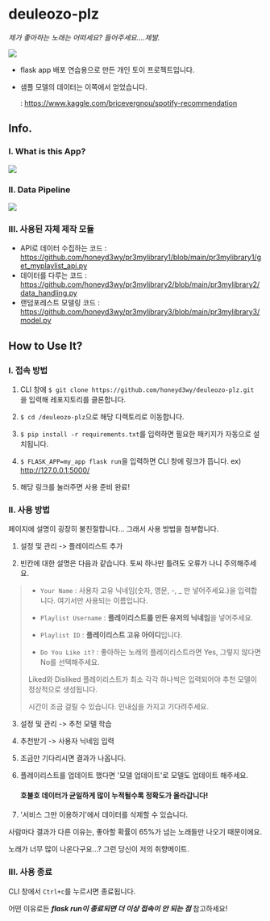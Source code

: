 # deuleozo-plz
_제가 좋아하는 노래는 어떠세요? 들어주세요....제발._

![](https://drive.google.com/uc?export=download&id=1JUZRMkaYuyxDW3p3ko-w9UCFODWKttTu)

- flask app 배포 연습용으로 만든 개인 토이 프로젝트입니다.

- 샘플 모델의 데이터는 이쪽에서 얻었습니다.

  : https://www.kaggle.com/bricevergnou/spotify-recommendation



## Info.


### I. What is this App?

![](https://drive.google.com/uc?export=download&id=14RYT284Xka0hxTGDxJgwmIVCu_ajortD)

### II. Data Pipeline

![](https://drive.google.com/uc?export=download&id=12Mee1uI2wl-iW5mMJEAag5-GwwYNgNNJ)

### III. 사용된 자체 제작 모듈

- API로 데이터 수집하는 코드 : https://github.com/honeyd3wy/pr3mylibrary1/blob/main/pr3mylibrary1/get_myplaylist_api.py
- 데이터를 다루는 코드 : https://github.com/honeyd3wy/pr3mylibrary2/blob/main/pr3mylibrary2/data_handling.py
- 랜덤포레스트 모델링 코드 : https://github.com/honeyd3wy/pr3mylibrary3/blob/main/pr3mylibrary3/model.py



## How to Use It?


### I. 접속 방법
1. CLI 창에 `$ git clone https://github.com/honeyd3wy/deuleozo-plz.git` 을 입력해 레포지토리를 클론합니다.

2. `$ cd /deuleozo-plz`으로 해당 디렉토리로 이동합니다.

3. `$ pip install -r requirements.txt`를 입력하면 필요한 패키지가 자동으로 설치됩니다.
 
4. `$ FLASK_APP=my_app flask run`을 입력하면 CLI 창에 링크가 뜹니다. ex) http://127.0.0.1:5000/

5. 해당 링크를 눌러주면 사용 준비 완료!



### II. 사용 방법
페이지에 설명이 굉장히 불친절합니다... 그래서 사용 방법을 첨부합니다.

1. 설정 및 관리 -> 플레이리스트 추가

2. 빈칸에 대한 설명은 다음과 같습니다. 토씨 하나만 틀려도 오류가 나니 주의해주세요.

>  - `Your Name` : 사용자 고유 닉네임(숫자, 영문, -, _ 만 넣어주세요.)을 입력합니다. 여기서만 사용되는 이름입니다.
>  
>  - `Playlist Username` : **플레이리스트를 만든 유저의 닉네임**을 넣어주세요. 
>  
>  - `Playlist ID` : **플레이리스트 고유 아이디**입니다.
>  
>  - `Do You Like it?` : 좋아하는 노래의 플레이리스트라면 Yes, 그렇지 않다면 No를 선택해주세요.
>  
>  Liked와 Disliked 플레이리스트가 최소 각각 하나씩은 입력되어야 추천 모델이 정상적으로 생성됩니다.
>  
>  시간이 조금 걸릴 수 있습니다. 인내심을 가지고 기다려주세요.

3. 설정 및 관리 -> 추천 모델 학습

4. 추천받기 -> 사용자 닉네임 입력

5. 조금만 기다리시면 결과가 나옵니다.

6. 플레이리스트를 업데이트 했다면 '모델 업데이트'로 모델도 업데이트 해주세요.


      #### 호불호 데이터가 균일하게 많이 누적될수록 정확도가 올라갑니다!


7. '서비스 그만 이용하기'에서 데이터를 삭제할 수 있습니다. 



사람마다 결과가 다른 이유는, 좋아할 확률이 65%가 넘는 노래들만 나오기 때문이에요.

노래가 너무 많이 나온다구요...? 그런 당신이 저의 취향메이트.



### III. 사용 종료

CLI 창에서 `Ctrl+c`를 누르시면 종료됩니다.

어떤 이유로든 ***flask run이 종료되면 더 이상 접속이 안 되는 점*** 참고하세요!
